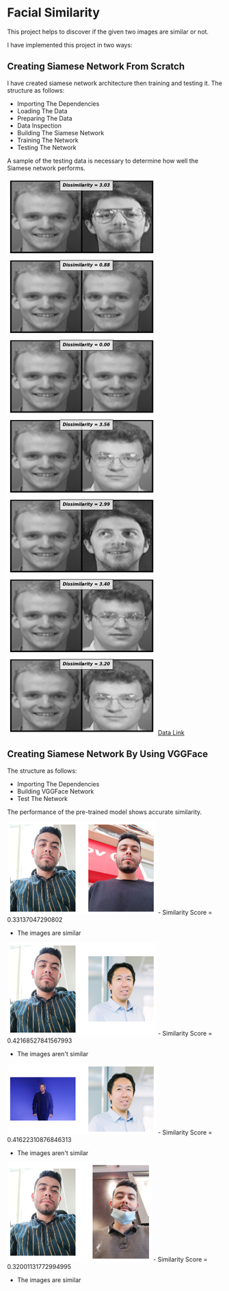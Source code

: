 # Facial Similarity
This project helps to discover if the given two images are similar or not.

I have implemented this project in two ways:

## Creating Siamese Network From Scratch
I have created siamese network architecture then training and testing it. The structure as follows:
- Importing The Dependencies
- Loading The Data
- Preparing The Data
- Data Inspection
- Building The Siamese Network
- Training The Network
- Testing The Network

A sample of the testing data is necessary to determine how well the Siamese network performs.

<img src='Images/Res1.png' alt='Siamese Result'>              
<img src='Images/Res2.png' alt='Siamese Result'>
<img src='Images/Res3.png' alt='Siamese Result'>
<img src='Images/Res6.png' alt='Siamese Result'>
<img src='Images/Res7.png' alt='Siamese Result'>
<img src='Images/Res8.png' alt='Siamese Result'>
<img src='Images/Res9.png' alt='Siamese Result'>
<a href='https://www.kaggle.com/datasets/kasikrit/att-database-of-faces'>Data Link</a>

## Creating Siamese Network By Using VGGFace 
The structure as follows:
- Importing The Dependencies
- Building VGGFace Network
- Test The Network

The performance of the pre-trained model shows accurate similarity.

<img src='Images/Pre1.png' alt='VGGFace Result'>
- Similarity Score = 0.33137047290802

- The images are similar
<img src='Images/Pre2.png' alt='VGGFace Result'>
- Similarity Score = 0.42168527841567993

- The images aren't similar
<img src='Images/Pre3.png' alt='VGGFace Result'>
- Similarity Score = 0.41622310876846313

- The images aren't similar
<img src='Images/Pre4.png' alt='VGGFace Result'>
- Similarity Score = 0.32001131772994995

- The images are similar
